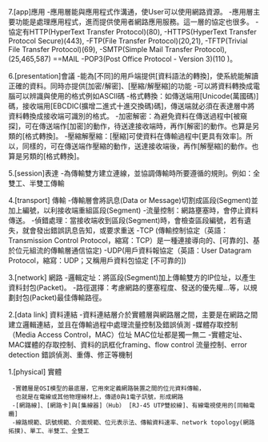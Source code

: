 7.[app]應用
-應用層能與應用程式作溝通，使User可以使用網路資源。
-應用層主要功能是處理應用程式，進而提供使用者網路應用服務。這一層的協定也很多。
-協定有HTTP(HyperText Transfer Protocol)(80), 
-HTTPS(HyperText Transfer Protocol Secure)(443),
-FTP(File Transfer Protocol)(20,21), 
-TFTP(Trivial File Transfer Protocol)(69), 
-SMTP(Simple Mail Transfer Protocol),(25,465,587)    ==MAIL
-POP3(Post Office Protocol - Version 3)(110 )。

6.[presentation]會議
-能為[不同]的用戶端提供[資料語法的轉換]，使系統能解讀正確的資料。同時亦提供[加密/解密]、[壓縮/解壓縮]的功能
-可以將資料轉換成電腦可以辨識與使用的格式例如ASCII碼
-格式轉換：如傳送端用[Unicode(萬國碼)]碼，接收端用[EBCDIC(擴增二進式十進交換碼)碼]，傳送端就必須在表達層中將資料轉換成接收端可識別的格式。
-加密解密：為避免資料在傳送過程中[被窺探]，可在傳送端作[加密]的動作，待送達接收端時，再作[解密]的動作。也算是另類的[格式轉換]。
-壓縮解壓縮：[壓縮]可使資料在傳輸過程中[更具有效率]。所以，同樣的，可在傳送端作壓縮的動作，送達接收端後，再作[解壓縮]的動作。也算是另類的[格式轉換]。

5.[session]表達
-為傳輸雙方建立連線，並協調傳輸時所要遵循的規則。例如：全雙工、半雙工傳輸

4.[transport] 傳輸
-傳輸層會將訊息(Data or Message)切割成區段(Segment)並加上編號，以利接收端重組區段(Segment)
-流量控制：網路壅塞時，會停止資料傳送。
-偵錯處理：當接收端收到區段(Segment)時，會檢查區段編號，若有遺失，就會發出錯誤訊息告知，或要求重送
-TCP (傳輸控制協定（英語：Transmission Control Protocol，縮寫：TCP）是一種連接導向的、[可靠的]、基於位元組流的傳輸層通信協定)
-UDP(用戶資料報協定（英語：User Datagram Protocol，縮寫：UDP；又稱用戶資料包協定 [不可靠的])

3.[network] 網路
 -邏輯定址：將區段(Segment)加上傳輸雙方的IP位址，以產生資料封包(Packet)。
 -路徑選擇：考慮網路的壅塞程度、發送的優先權…等，以規劃封包(Packet)最佳傳輸路徑。

2.[data link] 資料連結
 -資料連結層介於實體層與網路層之間，主要是在網路之間建立邏輯連結，並且在傳輸過程中處理流量控制及錯誤偵測
 -媒體存取控制（Media Access Control，MAC）位址    MAC位址都是獨一無二
 -實體定址、MAC媒體的存取控制、資料的訊框化framing、flow control 流量控制、error detection 錯誤偵測、重傳、修正等機制

1.[physical] 實體

```
 -實體層是OSI模型的最底層，它用來定義網路裝置之間的位元資料傳輸，
  也就是在電線或其他物理線材上，傳遞0與1電子訊號，形成網路
 -[網路線]、[網路卡]與[集線器]（Hub） [RJ-45 UTP雙絞線]、有線電視使用的[同軸電纜]
 -線路規範、訊號規範、介面規範、位元表示法、傳輸資料速率、network topology(網路拓撲)、單工、半雙工、全雙工
 
 ```
 
